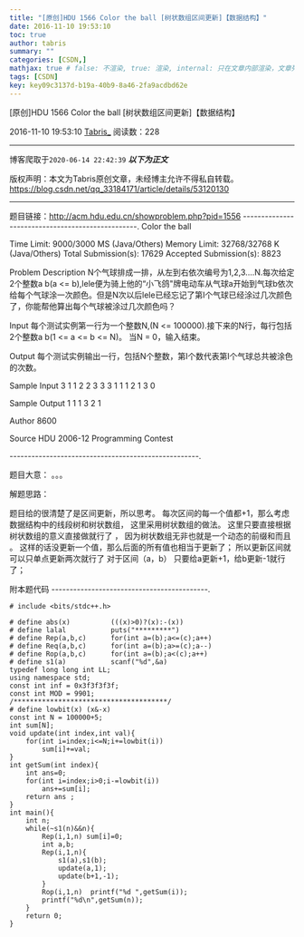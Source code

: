 ```yaml
---
title: "[原创]HDU 1566 Color the ball [树状数组区间更新]【数据结构】"
date: 2016-11-10 19:53:10
toc: true
author: tabris
summary: ""
categories: [CSDN,]
mathjax: true # false: 不渲染, true: 渲染, internal: 只在文章内部渲染，文章列表中不渲染
tags: [CSDN]
key: key09c3137d-b19a-40b9-8a46-2fa9acdbd62e
---
```


[原创]HDU 1566 Color the ball [树状数组区间更新]【数据结构】

2016-11-10 19:53:10  [Tabris_](https://me.csdn.net/qq_33184171) 阅读数：228

---

博客爬取于`2020-06-14 22:42:39`
***以下为正文***

版权声明：本文为Tabris原创文章，未经博主允许不得私自转载。
https://blog.csdn.net/qq_33184171/article/details/53120130

<!-- more -->

---

题目链接：http://acm.hdu.edu.cn/showproblem.php?pid=1556
-------------------------------------------------.
Color the ball

Time Limit: 9000/3000 MS (Java/Others)    Memory Limit: 32768/32768 K (Java/Others)
Total Submission(s): 17629    Accepted Submission(s): 8823


Problem Description
N个气球排成一排，从左到右依次编号为1,2,3....N.每次给定2个整数a b(a <= b),lele便为骑上他的“小飞鸽"牌电动车从气球a开始到气球b依次给每个气球涂一次颜色。但是N次以后lele已经忘记了第I个气球已经涂过几次颜色了，你能帮他算出每个气球被涂过几次颜色吗？


Input
每个测试实例第一行为一个整数N,(N <= 100000).接下来的N行，每行包括2个整数a b(1 <= a <= b <= N)。
当N = 0，输入结束。


Output
每个测试实例输出一行，包括N个整数，第I个数代表第I个气球总共被涂色的次数。


Sample Input
3
1 1
2 2
3 3
3
1 1
1 2
1 3
0


Sample Output
1 1 1
3 2 1


Author
8600


Source
HDU 2006-12 Programming Contest


----------------------------------------------------.

题目大意： 。。。

解题思路：

题目给的很清楚了是区间更新，所以思考。
每次区间的每一个值都+1，那么考虑数据结构中的线段树和树状数组，
这里采用树状数组的做法。
这里只要直接根据树状数组的意义直接做就行了 ，
因为树状数组无非也就是一个动态的前缀和而且 。
这样的话没更新一个值，那么后面的所有值也相当于更新了；
所以更新区间就可以只单点更新两次就行了
对于区间（a，b）
只要给a更新+1，给b更新-1就行了；



附本题代码
-------------------------------------------.
```
# include <bits/stdc++.h>

# define abs(x)          (((x)>0)?(x):-(x))
# define lalal           puts("*********")
# define Rep(a,b,c)      for(int a=(b);a<=(c);a++)
# define Req(a,b,c)      for(int a=(b);a>=(c);a--)
# define Rop(a,b,c)      for(int a=(b);a<(c);a++)
# define s1(a)           scanf("%d",&a)
typedef long long int LL;
using namespace std;
const int inf = 0x3f3f3f3f;
const int MOD = 9901;
/**************************************/
# define lowbit(x) (x&-x)
const int N = 100000+5;
int sum[N];
void update(int index,int val){
    for(int i=index;i<=N;i+=lowbit(i))
        sum[i]+=val;
}
int getSum(int index){
    int ans=0;
    for(int i=index;i>0;i-=lowbit(i))
        ans+=sum[i];
    return ans ;
}
int main(){
    int n;
    while(~s1(n)&&n){
        Rep(i,1,n) sum[i]=0;
        int a,b;
        Rep(i,1,n){
            s1(a),s1(b);
            update(a,1);
            update(b+1,-1);
        }
        Rop(i,1,n)  printf("%d ",getSum(i));
        printf("%d\n",getSum(n));
    }
    return 0;
}

```
